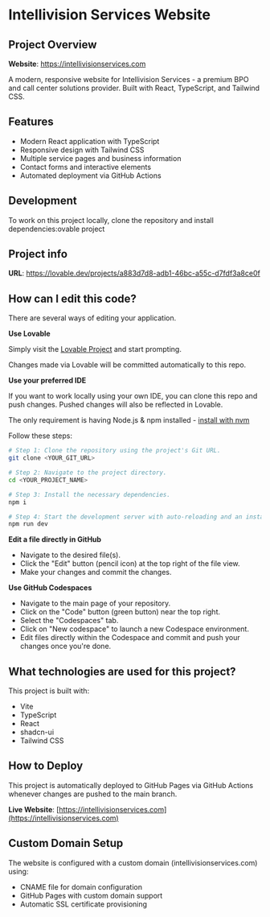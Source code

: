 # Intellivision Services Website

## Project Overview

**Website**: https://intellivisionservices.com

A modern, responsive website for Intellivision Services - a premium BPO and call center solutions provider. Built with React, TypeScript, and Tailwind CSS.

## Features

- Modern React application with TypeScript
- Responsive design with Tailwind CSS
- Multiple service pages and business information
- Contact forms and interactive elements
- Automated deployment via GitHub Actions

## Development

To work on this project locally, clone the repository and install dependencies:ovable project

## Project info

**URL**: https://lovable.dev/projects/a883d7d8-adb1-46bc-a55c-d7fdf3a8ce0f

## How can I edit this code?

There are several ways of editing your application.

**Use Lovable**

Simply visit the [Lovable Project](https://lovable.dev/projects/a883d7d8-adb1-46bc-a55c-d7fdf3a8ce0f) and start prompting.

Changes made via Lovable will be committed automatically to this repo.

**Use your preferred IDE**

If you want to work locally using your own IDE, you can clone this repo and push changes. Pushed changes will also be reflected in Lovable.

The only requirement is having Node.js & npm installed - [install with nvm](https://github.com/nvm-sh/nvm#installing-and-updating)

Follow these steps:

```sh
# Step 1: Clone the repository using the project's Git URL.
git clone <YOUR_GIT_URL>

# Step 2: Navigate to the project directory.
cd <YOUR_PROJECT_NAME>

# Step 3: Install the necessary dependencies.
npm i

# Step 4: Start the development server with auto-reloading and an instant preview.
npm run dev
```

**Edit a file directly in GitHub**

- Navigate to the desired file(s).
- Click the "Edit" button (pencil icon) at the top right of the file view.
- Make your changes and commit the changes.

**Use GitHub Codespaces**

- Navigate to the main page of your repository.
- Click on the "Code" button (green button) near the top right.
- Select the "Codespaces" tab.
- Click on "New codespace" to launch a new Codespace environment.
- Edit files directly within the Codespace and commit and push your changes once you're done.

## What technologies are used for this project?

This project is built with:

- Vite
- TypeScript
- React
- shadcn-ui
- Tailwind CSS

## How to Deploy

This project is automatically deployed to GitHub Pages via GitHub Actions whenever changes are pushed to the main branch.

**Live Website**: [https://intellivisionservices.com](https://intellivisionservices.com)

## Custom Domain Setup

The website is configured with a custom domain (intellivisionservices.com) using:
- CNAME file for domain configuration
- GitHub Pages with custom domain support
- Automatic SSL certificate provisioning
